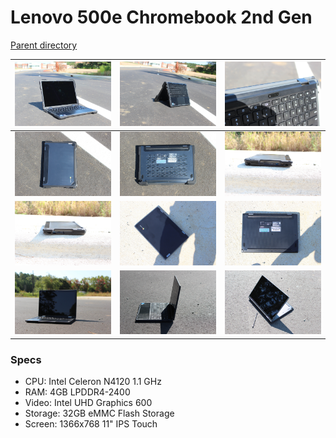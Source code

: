 # Lenovo 500e Chromebook 2nd Gen
[Parent directory](../index.md)

| ![](IMG_6345.JPG) | ![](IMG_6346.JPG) | ![](IMG_6347.JPG)
|:---:|:---:|:---:|
| ![](IMG_6348.JPG) | ![](IMG_6349.JPG) | ![](IMG_6350.JPG)
| ![](IMG_6351.JPG) | ![](IMG_6352.JPG) | ![](IMG_6353.JPG)
| ![](IMG_6354.JPG) | ![](IMG_6355.JPG) | ![](IMG_6356.JPG)

### Specs

* CPU: Intel Celeron N4120 1.1 GHz
* RAM: 4GB LPDDR4-2400
* Video: Intel UHD Graphics 600
* Storage: 32GB eMMC Flash Storage
* Screen: 1366x768 11" IPS Touch